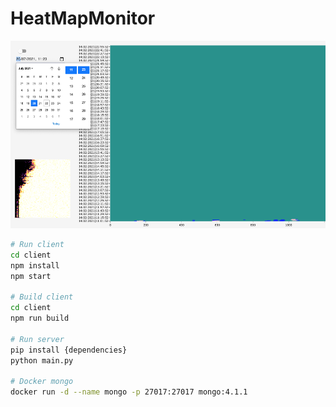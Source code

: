 # HeatMapMonitor

<img src="./client/sample/sample.png" height="300">

```bash
# Run client
cd client 
npm install
npm start

# Build client
cd client 
npm run build

# Run server
pip install {dependencies}
python main.py

# Docker mongo
docker run -d --name mongo -p 27017:27017 mongo:4.1.1
```
